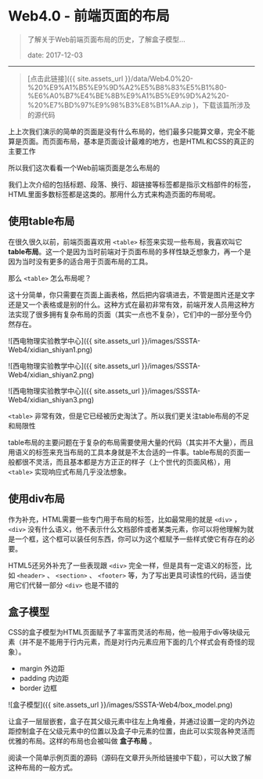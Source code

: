 # Web4.0 - 前端页面的布局

> 了解关于Web前端页面布局的历史，了解盒子模型...
>
> date: 2017-12-03

---

> [点击此链接]({{ site.assets_url }}/data/Web4.0%20-%20%E9%A1%B5%E9%9D%A2%E5%B8%83%E5%B1%80-%E6%A0%B7%E4%BE%8B%E9%A1%B5%E9%9D%A2%20-%20%E7%BD%97%E9%98%B3%E8%B1%AA.zip
)，下载该篇所涉及的源代码

上上次我们演示的简单的页面是没有什么布局的，他们最多只能算文章，完全不能算是页面。而页面布局，基本是页面设计最难的地方，也是HTML和CSS的真正的主要工作

所以我们这次看看一个Web前端页面是怎么布局的

我们上次介绍的包括标题、段落、换行、超链接等标签都是指示文档部件的标签，HTML里面多数标签都是这类的。那用什么方式来构造页面的布局呢。

## 使用table布局

在很久很久以前，前端页面喜欢用 `<table>` 标签来实现一些布局，我喜欢叫它 **table布局**。这一个是因为当时前端对于页面布局的多样性缺乏想象力，再一个是因为当时没有更多的适合用于页面布局的工具。

那么 `<table>` 怎么布局呢？

这十分简单，你只需要在页面上画表格，然后把内容填进去，不管是图片还是文字还是又一个表格或是别的什么。这种方式在最初非常有效，前端开发人员用这种方法实现了很多拥有复杂布局的页面（其实一点也不复杂），它们中的一部分至今仍然存在。

![西电物理实验教学中心]({{ site.assets_url }}/images/SSSTA-Web4/xidian_shiyan1.png)

![西电物理实验教学中心]({{ site.assets_url }}/images/SSSTA-Web4/xidian_shiyan2.png)

![西电物理实验教学中心]({{ site.assets_url }}/images/SSSTA-Web4/xidian_shiyan3.png)

 `<table>` 非常有效，但是它已经被历史淘汰了。所以我们更关注table布局的不足和局限性

table布局的主要问题在于复杂的布局需要使用大量的代码（其实并不大量），而且用语义的标签来充当布局的工具本身就是不太合适的一件事。table布局的页面一般都很不灵活，而且基本都是方方正正的样子（上个世代的页面风格），用 `<table>` 实现响应式布局几乎没法想象。

## 使用div布局

作为补充，HTML需要一些专门用于布局的标签，比如最常用的就是 `<div>` ， `<div>` 没有什么语义，他不表示什么文档部件或者某类元素，你可以将他理解为就是一个框，这个框可以装任何东西，你可以为这个框赋予一些样式使它有存在的必要。

HTML5还另外补充了一些表现跟 `<div>` 完全一样，但是具有一定语义的标签，比如 `<header>` 、 `<section>` 、 `<footer>` 等，为了写出更具可读性的代码，适当使用它们代替一部分 `<div>` 也是不错的

## 盒子模型

CSS的盒子模型为HTML页面赋予了丰富而灵活的布局，他一般用于div等块级元素（并不是不能用于行内元素，而是对行内元素应用下面的几个样式会有奇怪的现象）。

- margin 外边距
- padding 内边距
- border 边框

![盒子模型]({{ site.assets_url }}/images/SSSTA-Web4/box_model.png)

让盒子一层层嵌套，盒子在其父级元素中往左上角堆叠，并通过设置一定的内外边距控制盒子在父级元素中的位置以及盒子中元素的位置，由此可以实现各种灵活而优雅的布局。这样的布局也会被叫做 **盒子布局** 。

阅读一个简单示例页面的源码（源码在文章开头所给链接中下载），可以大致了解这种布局的一般方式。
